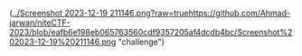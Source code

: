 ([../Screenshot 2023-12-19 211146.png?raw=true](https://github.com/Ahmad-jarwan/niteCTF-2023/blob/eafb6e198eb065763560cdf9357205af4dcdb4bc/Screenshot%202023-12-19%20211146.png)https://github.com/Ahmad-jarwan/niteCTF-2023/blob/eafb6e198eb065763560cdf9357205af4dcdb4bc/Screenshot%202023-12-19%20211146.png "challenge")
